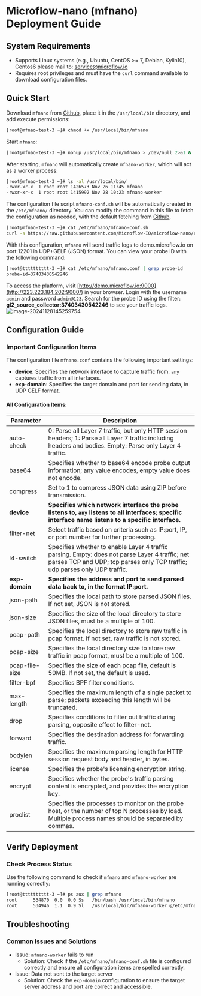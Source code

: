# Microflow-nano (mfnano) Deployment Guide


## System Requirements

- Supports Linux systems (e.g., Ubuntu, CentOS >= 7, Debian, Kylin10), Centos6 please mail to: service@microflow.io
- Requires root privileges and must have the `curl` command available to download configuration files.

## Quick Start

Download `mfnano` from [Github](https://github.com/Microflow-IO/microflow-nano/releases), place it in the `/usr/local/bin` directory, and add execute permissions:

```bash
[root@mfnao-test-3 ~]# chmod +x /usr/local/bin/mfnano
```

Start `mfnano`:

```bash
[root@mfnao-test-3 ~]# nohup /usr/local/bin/mfnano > /dev/null 2>&1 &
```

After starting, `mfnano` will automatically create `mfnano-worker`, which will act as a worker process:

```bash
[root@mfnao-test-3 ~]# ls -al /usr/local/bin/
-rwxr-xr-x  1 root root 1426573 Nov 26 11:45 mfnano
-rwxr-xr-x  1 root root 1415992 Nov 28 10:23 mfnano-worker
```

The configuration file script `mfnano-conf.sh` will be automatically created in the `/etc/mfnano/` directory. You can modify the command in this file to fetch the configuration as needed, with the default fetching from [Github](https://github.com/Microflow-IO/microflow-nano/blob/main/linux/mfnano.conf).

```bash
[root@mfnao-test-3 ~]# cat /etc/mfnano/mfnano-conf.sh
curl -s https://raw.githubusercontent.com/Microflow-IO/microflow-nano/refs/heads/main/linux/mfnano.conf
```

With this configuration, `mfnano` will send traffic logs to demo.microflow.io on port 12201 in UDP+GELF (JSON) format. You can view your probe ID with the following command:

```bash
[root@tttttttttt-3 ~]# cat /etc/mfnano/mfnano.conf | grep probe-id
probe-id=37403430542246
```

To access the platform, visit [http://demo.microflow.io:9000](http://223.223.184.202:9000/) in your browser. Login with the username `admin` and password `admin@123`. Search for the probe ID using the filter: **gl2_source_collector:37403430542246** to see your traffic logs.
![image-20241128145259754](https://github.com/user-attachments/assets/f305c7b9-72ef-40d6-b3cd-ab8b21b659bf)

## Configuration Guide

### Important Configuration Items

The configuration file `mfnano.conf` contains the following important settings:

- **device**: Specifies the network interface to capture traffic from. `any` captures traffic from all interfaces.
- **exp-domain**: Specifies the target domain and port for sending data, in UDP GELF format.

#### All Configuration Items:

| Parameter      | Description                                                  |
| -------------- | ------------------------------------------------------------ |
| auto-check     | 0: Parse all Layer 7 traffic, but only HTTP session headers; 1: Parse all Layer 7 traffic including headers and bodies. Empty: Parse only Layer 4 traffic. |
| base64         | Specifies whether to base64 encode probe output information; any value encodes, empty value does not encode. |
| compress       | Set to 1 to compress JSON data using ZIP before transmission. |
| **device**     | **Specifies which network interface the probe listens to, `any` listens to all interfaces; specific interface name listens to a specific interface.** |
| filter-net     | Select traffic based on criteria such as IP:port, IP, or port number for further processing. |
| l4-switch      | Specifies whether to enable Layer 4 traffic parsing. Empty: does not parse Layer 4 traffic; net parses TCP and UDP; tcp parses only TCP traffic; udp parses only UDP traffic. |
| **exp-domain** | **Specifies the address and port to send parsed data back to, in the format IP:port.** |
| json-path      | Specifies the local path to store parsed JSON files. If not set, JSON is not stored. |
| json-size      | Specifies the size of the local directory to store JSON files, must be a multiple of 100. |
| pcap-path      | Specifies the local directory to store raw traffic in pcap format. If not set, raw traffic is not stored. |
| pcap-size      | Specifies the local directory size to store raw traffic in pcap format, must be a multiple of 100. |
| pcap-file-size | Specifies the size of each pcap file, default is 50MB. If not set, the default is used. |
| filter-bpf     | Specifies BPF filter conditions.                             |
| max-length     | Specifies the maximum length of a single packet to parse; packets exceeding this length will be truncated. |
| drop           | Specifies conditions to filter out traffic during parsing, opposite effect to filter-net. |
| forward        | Specifies the destination address for forwarding traffic.    |
| bodylen        | Specifies the maximum parsing length for HTTP session request body and header, in bytes. |
| license        | Specifies the probe's licensing encryption string.           |
| encrypt        | Specifies whether the probe's traffic parsing content is encrypted, and provides the encryption key. |
| proclist       | Specifies the processes to monitor on the probe host, or the number of top N processes by load. Multiple process names should be separated by commas. |

## Verify Deployment

### Check Process Status

Use the following command to check if `mfnano` and `mfnano-worker` are running correctly:

```bash
[root@tttttttttt-3 ~]# ps aux | grep mfnano
root      534870  0.0  0.0 Ss   /bin/bash /usr/local/bin/mfnano
root      534946  1.1  0.9 Sl   /usr/local/bin/mfnano-worker @/etc/mfnano/mfnano.conf
```

## Troubleshooting

### Common Issues and Solutions

- Issue: `mfnano-worker` fails to run
  - Solution: Check if the `/etc/mfnano/mfnano-conf.sh` file is configured correctly and ensure all configuration items are spelled correctly.
- Issue: Data not sent to the target server
  - Solution: Check the `exp-domain` configuration to ensure the target server address and port are correct and accessible.
